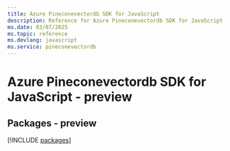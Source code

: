 ```yaml
---
title: Azure Pineconevectordb SDK for JavaScript
description: Reference for Azure Pineconevectordb SDK for JavaScript
ms.date: 03/07/2025
ms.topic: reference
ms.devlang: javascript
ms.service: pineconevectordb
---
```

# Azure Pineconevectordb SDK for JavaScript - preview
## Packages - preview
[!INCLUDE [packages](pineconevectordb-index.md)]